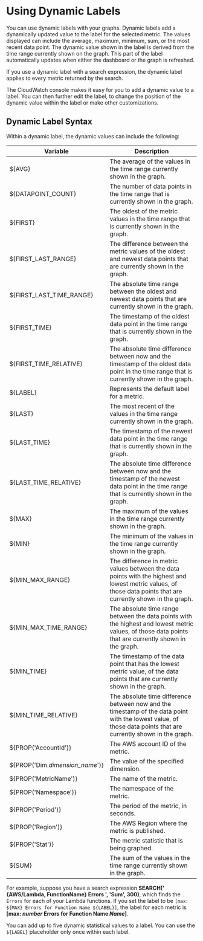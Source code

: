 # Using Dynamic Labels<a name="graph-dynamic-labels"></a>

You can use dynamic labels with your graphs\. Dynamic labels add a dynamically updated value to the label for the selected metric\. The values displayed can include the average, maximum, minimum, sum, or the most recent data point\. The dynamic value shown in the label is derived from the time range currently shown on the graph\. This part of the label automatically updates when either the dashboard or the graph is refreshed\. 

If you use a dynamic label with a search expression, the dynamic label applies to every metric returned by the search\. 

The CloudWatch console makes it easy for you to add a dynamic value to a label\. You can then further edit the label, to change the position of the dynamic value within the label or make other customizations\.

## Dynamic Label Syntax<a name="dynamic-label-syntax"></a>

Within a dynamic label, the dynamic values can include the following:


| Variable | Description | 
| --- | --- | 
|  $\{AVG\} |  The average of the values in the time range currently shown in the graph\.  | 
|  $\{DATAPOINT_COUNT\} | The number of data points in the time range that is currently shown in the graph\.  | 
|  $\{FIRST\} |  The oldest of the metric values in the time range that is currently shown in the graph\.  |
|  $\{FIRST_LAST_RANGE\} |  The difference between the metric values of the oldest and newest data points that are currently shown in the graph\.  | 
|  $\{FIRST_LAST_TIME_RANGE\} |  The absolute time range between the oldest and newest data points that are currently shown in the graph\.  | 
|  $\{FIRST_TIME\} |  The timestamp of the oldest data point in the time range that is currently shown in the graph\.  | 
|  $\{FIRST_TIME_RELATIVE\} |  The absolute time difference between now and the timestamp of the oldest data point in the time range that is currently shown in the graph\.  | 
|  $\{LABEL\} |  Represents the default label for a metric\.  | 
|  $\{LAST\} |  The most recent of the values in the time range currently shown in the graph\.  | 
|  $\{LAST_TIME\} |  The timestamp of the newest data point in the time range that is currently shown in the graph\.  | 
|  $\{LAST_TIME_RELATIVE\} |  The absolute time difference between now and the timestamp of the newest data point in the time range that is currently shown in the graph\.  | 
|  $\{MAX\} |  The maximum of the values in the time range currently shown in the graph\.  | 
|  $\{MIN\} |  The minimum of the values in the time range currently shown in the graph\.  | 
|  $\{MIN_MAX_RANGE\} |  The difference in metric values between the data points with the highest and lowest metric values, of those data points that are currently shown in the graph\.  |
|  $\{MIN_MAX_TIME_RANGE\} |  The absolute time range between the data points with the highest and lowest metric values, of those data points that are currently shown in the graph\.  |
|  $\{MIN_TIME\} |  The timestamp of the data point that has the lowest metric value, of the data points that are currently shown in the graph\.  |
|  $\{MIN_TIME_RELATIVE\} |  The absolute time difference between now and the timestamp of the data point with the lowest value, of those data points that are currently shown in the graph\.  |
|  $\{PROP('AccountId')\} |  The AWS account ID of the metric\.  |
|  $\{PROP('Dim.*dimension_name*')\}   |  The value of the specified dimension\.  |
|  $\{PROP('MetricName')\} |  The name of the metric\.  |
|  $\{PROP('Namespace')\} |  The namespace of the metric\.  |
|  $\{PROP('Period')\} |  The period of the metric, in seconds\.  |
|  $\{PROP('Region')\} |  The AWS Region where the metric is published\.  |
|  $\{PROP('Stat')\} |  The metric statistic that is being graphed\.  |
|  $\{SUM\} |  The sum of the values in the time range currently shown in the graph\.  | 


For example, suppose you have a search expression **SEARCH\(' \{AWS/Lambda, FunctionName\} Errors ', 'Sum', 300\)**, which finds the `Errors` for each of your Lambda functions\. If you set the label to be `[max: ${MAX} Errors for Function Name ${LABEL}]`, the label for each metric is **\[max: *number* Errors for Function Name *Name*\]**\.

You can add up to five dynamic statistical values to a label\. You can use the `${LABEL}` placeholder only once within each label\.
